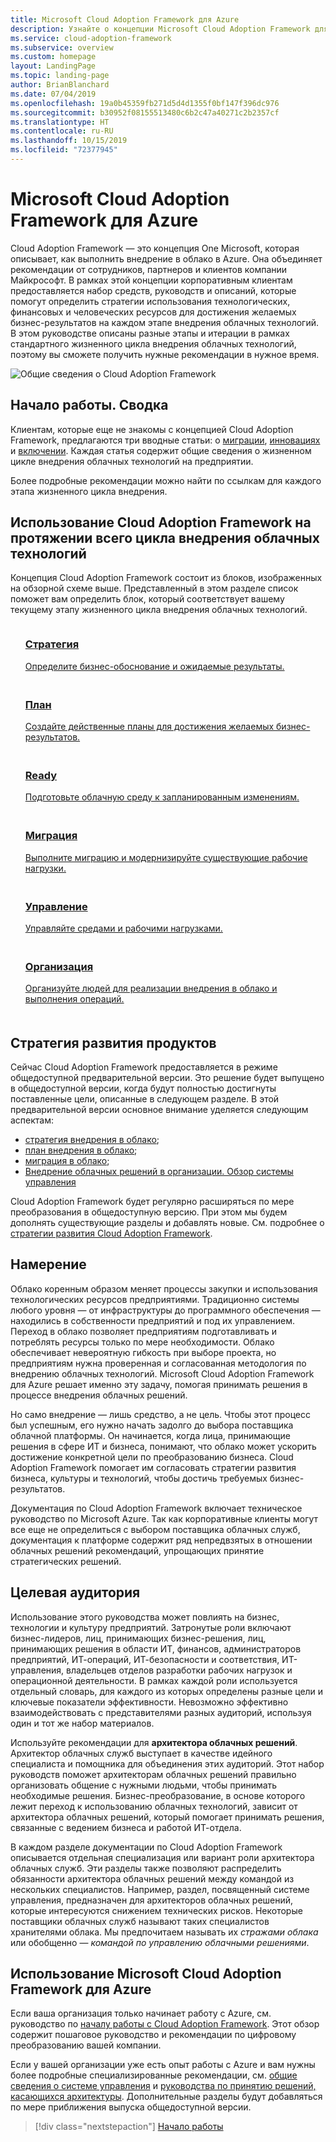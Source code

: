 ```yaml
---
title: Microsoft Cloud Adoption Framework для Azure
description: Узнайте о концепции Microsoft Cloud Adoption Framework для Azure.
ms.service: cloud-adoption-framework
ms.subservice: overview
ms.custom: homepage
layout: LandingPage
ms.topic: landing-page
author: BrianBlanchard
ms.date: 07/04/2019
ms.openlocfilehash: 19a0b45359fb271d5d4d1355f0bf147f396dc976
ms.sourcegitcommit: b30952f08155513480c6b2c47a40271c2b2357cf
ms.translationtype: HT
ms.contentlocale: ru-RU
ms.lasthandoff: 10/15/2019
ms.locfileid: "72377945"
---
```

# <a name="microsoft-cloud-adoption-framework-for-azure"></a>Microsoft Cloud Adoption Framework для Azure

Cloud Adoption Framework — это концепция One Microsoft, которая описывает, как выполнить внедрение в облако в Azure. Она объединяет рекомендации от сотрудников, партнеров и клиентов компании Майкрософт. В рамках этой концепции корпоративным клиентам предоставляется набор средств, руководств и описаний, которые помогут определить стратегии использования технологических, финансовых и человеческих ресурсов для достижения желаемых бизнес-результатов на каждом этапе внедрения облачных технологий. В этом руководстве описаны разные этапы и итерации в рамках стандартного жизненного цикла внедрения облачных технологий, поэтому вы сможете получить нужные рекомендации в нужное время.

![Общие сведения о Cloud Adoption Framework](./_images/caf-overview.png)

## <a name="getting-started-executive-summaries"></a>Начало работы. Сводка

Клиентам, которые еще не знакомы с концепцией Cloud Adoption Framework, предлагаются три вводные статьи: о [миграции](./getting-started/migrate.md), [инновациях](./getting-started/innovate.md) и [включении](./getting-started/enable.md). Каждая статья содержит общие сведения о жизненном цикле внедрения облачных технологий на предприятии.

Более подробные рекомендации можно найти по ссылкам для каждого этапа жизненного цикла внедрения.

## <a name="use-the-cloud-adoption-framework-throughout-the-adoption-lifecycle"></a>Использование Cloud Adoption Framework на протяжении всего цикла внедрения облачных технологий

Концепция Cloud Adoption Framework состоит из блоков, изображенных на обзорной схеме выше. Представленный в этом разделе список поможет вам определить блок, который соответствует вашему текущему этапу жизненного цикла внедрения облачных технологий.

<!-- markdownlint-disable MD033 -->

<ul class="panelContent cardsF">
    <li style="display: flex; flex-direction: column;">
        <a href="./strategy/index.md">
            <div class="cardSize">
                <div class="cardPadding" style="padding-bottom:10px;">
                    <div class="card" style="padding-bottom:10px;">
                        <div class="cardImageOuter">
                            <div class="cardImage">
                                <img alt="" src="./_images/caf-strategy.png" data-linktype="external">
                            </div>
                        </div>
                        <div class="cardText" style="padding-left:0px;">
                            <h3>Стратегия</h3>
Определите бизнес-обоснование и ожидаемые результаты.
                        </div>
                    </div>
                </div>
            </div>
        </a>
    </li>
    <li style="display: flex; flex-direction: column;">
        <a href="./plan/index.md">
            <div class="cardSize">
                <div class="cardPadding" style="padding-bottom:10px;">
                    <div class="card" style="padding-bottom:10px;">
                        <div class="cardImageOuter">
                            <div class="cardImage">
                                <img alt="" src="./_images/caf-plan.png" data-linktype="external">
                            </div>
                        </div>
                        <div class="cardText" style="padding-left:0px;">
                            <h3>План</h3>
Создайте действенные планы для достижения желаемых бизнес-результатов.
                        </div>
                    </div>
                </div>
            </div>
        </a>
    </li>
    <li style="display: flex; flex-direction: column;">
        <a href="./ready/index.md">
            <div class="cardSize">
                <div class="cardPadding" style="padding-bottom:10px;">
                    <div class="card" style="padding-bottom:10px;">
                        <div class="cardImageOuter">
                            <div class="cardImage">
                                <img alt="" src="./_images/caf-ready.png" data-linktype="external">
                            </div>
                        </div>
                        <div class="cardText" style="padding-left:0px;">
                            <h3>Ready</h3>
Подготовьте облачную среду к запланированным изменениям.
                        </div>
                    </div>
                </div>
            </div>
        </a>
    </li>
    <li style="display: flex; flex-direction: column;">
        <a href="./migrate/index.md">
            <div class="cardSize">
                <div class="cardPadding" style="padding-bottom:10px;">
                    <div class="card" style="padding-bottom:10px;">
                        <div class="cardImageOuter">
                            <div class="cardImage">
                                <img alt="" src="./_images/caf-adopt.png" data-linktype="external">
                            </div>
                        </div>
                        <div class="cardText" style="padding-left:0px;">
                            <h3>Миграция</h3>
Выполните миграцию и модернизируйте существующие рабочие нагрузки.
                        </div>
                    </div>
                </div>
            </div>
        </a>
    </li>
    <li style="display: flex; flex-direction: column;">
        <a href="./govern/index.md">
            <div class="cardSize">
                <div class="cardPadding" style="padding-bottom:10px;">
                    <div class="card" style="padding-bottom:10px;">
                        <div class="cardImageOuter">
                            <div class="cardImage">
                                <img alt="" src="./_images/caf-govern.png" data-linktype="external">
                            </div>
                        </div>
                        <div class="cardText" style="padding-left:0px;">
                            <h3>Управление</h3>
Управляйте средами и рабочими нагрузками.
                        </div>
                    </div>
                </div>
            </div>
        </a>
    </li>
    <li style="display: flex; flex-direction: column;">
        <a href="./organize/index.md">
            <div class="cardSize">
                <div class="cardPadding" style="padding-bottom:10px;">
                    <div class="card" style="padding-bottom:10px;">
                        <div class="cardImageOuter">
                            <div class="cardImage">
                                <img alt="" src="./_images/caf-manage.png" data-linktype="external">
                            </div>
                        </div>
                        <div class="cardText" style="padding-left:0px;">
                            <h3>Организация</h3>
Организуйте людей для реализации внедрения в облако и выполнения операций.
                        </div>
                    </div>
                </div>
            </div>
        </a>
    </li>
</ul>

## <a name="product-roadmap"></a>Стратегия развития продуктов

Сейчас Cloud Adoption Framework предоставляется в режиме общедоступной предварительной версии. Это решение будет выпущено в общедоступной версии, когда будут полностью достигнуты поставленные цели, описанные в следующем разделе. В этой предварительной версии основное внимание уделяется следующим аспектам:

- [стратегия внедрения в облако](./strategy/index.md);
- [план внедрения в облако](./plan/index.md);
- [миграция в облако](./migrate/index.md);
- [Внедрение облачных решений в организации. Обзор системы управления](./govern/guides/index.md)

Cloud Adoption Framework будет регулярно расширяться по мере преобразования в общедоступную версию. При этом мы будем дополнять существующие разделы и добавлять новые. См. подробнее о [стратегии развития Cloud Adoption Framework](./reference/index.md).

## <a name="intent"></a>Намерение

Облако коренным образом меняет процессы закупки и использования технологических ресурсов предприятиями. Традиционно системы любого уровня — от инфраструктуры до программного обеспечения — находились в собственности предприятий и под их управлением. Переход в облако позволяет предприятиям подготавливать и потреблять ресурсы только по мере необходимости. Облако обеспечивает невероятную гибкость при выборе проекта, но предприятиям нужна проверенная и согласованная методология по внедрению облачных технологий. Microsoft Cloud Adoption Framework для Azure решает именно эту задачу, помогая принимать решения в процессе внедрения облачных решений.

Но само внедрение — лишь средство, а не цель. Чтобы этот процесс был успешным, его нужно начать задолго до выбора поставщика облачной платформы. Он начинается, когда лица, принимающие решения в сфере ИТ и бизнеса, понимают, что облако может ускорить достижение конкретной цели по преобразованию бизнеса. Cloud Adoption Framework помогает им согласовать стратегии развития бизнеса, культуры и технологий, чтобы достичь требуемых бизнес-результатов.

Документация по Cloud Adoption Framework включает техническое руководство по Microsoft Azure. Так как корпоративные клиенты могут все еще не определиться с выбором поставщика облачных служб, документация к платформе содержит ряд непредвзятых в отношении облачных решений рекомендаций, упрощающих принятие стратегических решений.

## <a name="intended-audience"></a>Целевая аудитория

Использование этого руководства может повлиять на бизнес, технологии и культуру предприятий. Затронутые роли включают бизнес-лидеров, лиц, принимающих бизнес-решения, лиц, принимающих решения в области ИТ, финансов, администраторов предприятий, ИТ-операций, ИТ-безопасности и соответствия, ИТ-управления, владельцев отделов разработки рабочих нагрузок и операционной деятельности. В рамках каждой роли используется отдельный словарь, для каждого из которых определены разные цели и ключевые показатели эффективности. Невозможно эффективно взаимодействовать с представителями разных аудиторий, используя один и тот же набор материалов.

Используйте рекомендации для **архитектора облачных решений**. Архитектор облачных служб выступает в качестве идейного специалиста и помощника для объединения этих аудиторий. Этот набор руководств поможет архитекторам облачных решений правильно организовать общение с нужными людьми, чтобы принимать необходимые решения. Бизнес-преобразование, в основе которого лежит переход к использованию облачных технологий, зависит от архитектора облачных решений, который помогает принимать решения, связанные с ведением бизнеса и работой ИТ-отдела.

В каждом разделе документации по Cloud Adoption Framework описывается отдельная специализация или вариант роли архитектора облачных служб. Эти разделы также позволяют распределить обязанности архитектора облачных решений между командой из нескольких специалистов. Например, раздел, посвященный системе управления, предназначен для архитекторов облачных решений, которые интересуются снижением технических рисков. Некоторые поставщики облачных служб называют таких специалистов хранителями облака. Мы предпочитаем называть их _стражами облака_ или обобщенно — _командой по управлению облачными решениями_.

## <a name="how-to-use-the-microsoft-cloud-adoption-framework-for-azure"></a>Использование Microsoft Cloud Adoption Framework для Azure

Если ваша организация только начинает работу с Azure, см. руководство по [началу работы с Cloud Adoption Framework](./getting-started/migrate.md). Этот обзор содержит пошаговое руководство и рекомендации по цифровому преобразованию вашей компании.

Если у вашей организации уже есть опыт работы с Azure и вам нужны более подробные специализированные рекомендации, см. [общие сведения о системе управления](./govern/index.md) и [руководства по принятию решений, касающихся архитектуры](./decision-guides/index.md). Дополнительные разделы будут добавляться по мере приближения выпуска общедоступной версии.

> [!div class="nextstepaction"]
> [Начало работы](./getting-started/migrate.md)

